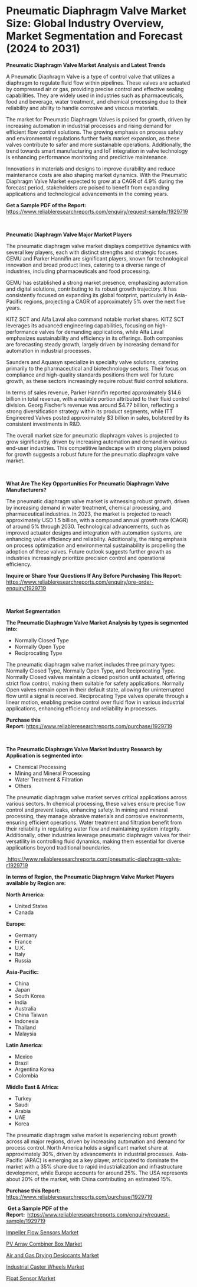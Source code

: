 <p><h1>Pneumatic Diaphragm Valve Market Size: Global Industry Overview, Market Segmentation and Forecast (2024 to 2031)</h1></p><p><strong>Pneumatic Diaphragm Valve Market Analysis and Latest Trends</strong></p>
<p><p>A Pneumatic Diaphragm Valve is a type of control valve that utilizes a diaphragm to regulate fluid flow within pipelines. These valves are actuated by compressed air or gas, providing precise control and effective sealing capabilities. They are widely used in industries such as pharmaceuticals, food and beverage, water treatment, and chemical processing due to their reliability and ability to handle corrosive and viscous materials.</p><p>The market for Pneumatic Diaphragm Valves is poised for growth, driven by increasing automation in industrial processes and rising demand for efficient flow control solutions. The growing emphasis on process safety and environmental regulations further fuels market expansion, as these valves contribute to safer and more sustainable operations. Additionally, the trend towards smart manufacturing and IoT integration in valve technology is enhancing performance monitoring and predictive maintenance.</p><p>Innovations in materials and designs to improve durability and reduce maintenance costs are also shaping market dynamics. With the Pneumatic Diaphragm Valve Market expected to grow at a CAGR of 4.9% during the forecast period, stakeholders are poised to benefit from expanding applications and technological advancements in the coming years.</p></p>
<p><strong>Get a Sample PDF of the Report:&nbsp;</strong> <a href="https://www.reliableresearchreports.com/enquiry/request-sample/1929719?utm_campaign=83&utm_medium=2&utm_source=Github&utm_content=ia&utm_term=25102024&utm_id=pneumatic-diaphragm-valve">https://www.reliableresearchreports.com/enquiry/request-sample/1929719</a></p>
<p>&nbsp;</p>
<p><strong>Pneumatic Diaphragm Valve Major Market Players</strong></p>
<p><p>The pneumatic diaphragm valve market displays competitive dynamics with several key players, each with distinct strengths and strategic focuses. GEMU and Parker Hannifin are significant players, known for technological innovation and broad product lines, catering to a diverse range of industries, including pharmaceuticals and food processing. </p><p>GEMU has established a strong market presence, emphasizing automation and digital solutions, contributing to its robust growth trajectory. It has consistently focused on expanding its global footprint, particularly in Asia-Pacific regions, projecting a CAGR of approximately 5% over the next five years.</p><p>KITZ SCT and Alfa Laval also command notable market shares. KITZ SCT leverages its advanced engineering capabilities, focusing on high-performance valves for demanding applications, while Alfa Laval emphasizes sustainability and efficiency in its offerings. Both companies are forecasting steady growth, largely driven by increasing demand for automation in industrial processes.</p><p>Saunders and Aquasyn specialize in specialty valve solutions, catering primarily to the pharmaceutical and biotechnology sectors. Their focus on compliance and high-quality standards positions them well for future growth, as these sectors increasingly require robust fluid control solutions.</p><p>In terms of sales revenue, Parker Hannifin reported approximately $14.6 billion in total revenue, with a notable portion attributed to their fluid control division. Georg Fischer’s revenue was around $4.77 billion, reflecting a strong diversification strategy within its product segments, while ITT Engineered Valves posted approximately $3 billion in sales, bolstered by its consistent investments in R&D.</p><p>The overall market size for pneumatic diaphragm valves is projected to grow significantly, driven by increasing automation and demand in various end-user industries. This competitive landscape with strong players poised for growth suggests a robust future for the pneumatic diaphragm valve market.</p></p>
<p>&nbsp;</p>
<p><strong>What Are The Key Opportunities For Pneumatic Diaphragm Valve Manufacturers?</strong></p>
<p><p>The pneumatic diaphragm valve market is witnessing robust growth, driven by increasing demand in water treatment, chemical processing, and pharmaceutical industries. In 2023, the market is projected to reach approximately USD 1.5 billion, with a compound annual growth rate (CAGR) of around 5% through 2030. Technological advancements, such as improved actuator designs and integration with automation systems, are enhancing valve efficiency and reliability. Additionally, the rising emphasis on process optimization and environmental sustainability is propelling the adoption of these valves. Future outlook suggests further growth as industries increasingly prioritize precision control and operational efficiency.</p></p>
<p><strong>Inquire or Share Your Questions If Any Before Purchasing This Report:</strong> <a href="https://www.reliableresearchreports.com/enquiry/pre-order-enquiry/1929719?utm_campaign=83&utm_medium=2&utm_source=Github&utm_content=ia&utm_term=25102024&utm_id=pneumatic-diaphragm-valve">https://www.reliableresearchreports.com/enquiry/pre-order-enquiry/1929719</a></p>
<p>&nbsp;</p>
<p><strong>Market Segmentation</strong></p>
<p><strong>The Pneumatic Diaphragm Valve Market Analysis by types is segmented into:</strong></p>
<p><ul><li>Normally Closed Type</li><li>Normally Open Type</li><li>Reciprocating Type</li></ul></p>
<p><p>The pneumatic diaphragm valve market includes three primary types: Normally Closed Type, Normally Open Type, and Reciprocating Type. Normally Closed valves maintain a closed position until actuated, offering strict flow control, making them suitable for safety applications. Normally Open valves remain open in their default state, allowing for uninterrupted flow until a signal is received. Reciprocating Type valves operate through a linear motion, enabling precise control over fluid flow in various industrial applications, enhancing efficiency and reliability in processes.</p></p>
<p><strong>Purchase this Report:&nbsp;</strong><a href="https://www.reliableresearchreports.com/purchase/1929719?utm_campaign=83&utm_medium=2&utm_source=Github&utm_content=ia&utm_term=25102024&utm_id=pneumatic-diaphragm-valve">https://www.reliableresearchreports.com/purchase/1929719</a></p>
<p>&nbsp;</p>
<p><strong>The Pneumatic Diaphragm Valve Market Industry Research by Application is segmented into:</strong></p>
<p><ul><li>Chemical Processing</li><li>Mining and Mineral Processing</li><li>Water Treatment & Filtration</li><li>Others</li></ul></p>
<p><p>The pneumatic diaphragm valve market serves critical applications across various sectors. In chemical processing, these valves ensure precise flow control and prevent leaks, enhancing safety. In mining and mineral processing, they manage abrasive materials and corrosive environments, ensuring efficient operations. Water treatment and filtration benefit from their reliability in regulating water flow and maintaining system integrity. Additionally, other industries leverage pneumatic diaphragm valves for their versatility in controlling fluid dynamics, making them essential for diverse applications beyond traditional boundaries.</p></p>
<p><a href="https://www.reliableresearchreports.com/pneumatic-diaphragm-valve-r1929719?utm_campaign=83&utm_medium=2&utm_source=Github&utm_content=ia&utm_term=25102024&utm_id=pneumatic-diaphragm-valve">&nbsp;https://www.reliableresearchreports.com/pneumatic-diaphragm-valve-r1929719</a></p>
<p><strong>In terms of Region, the Pneumatic Diaphragm Valve Market Players available by Region are:</strong></p>
<p>
    <p> <strong> North America: </strong>
        <ul>
            <li>United States</li>
            <li>Canada</li>
        </ul>
        </p> 
    <p> <strong> Europe: </strong>
        <ul>
            <li>Germany</li>
            <li>France</li>
            <li>U.K.</li>
            <li>Italy</li>
            <li>Russia</li>
        </ul>
        </p> 
    <p> <strong> Asia-Pacific: </strong>
        <ul>
            <li>China</li>
            <li>Japan</li>
            <li>South Korea</li>
            <li>India</li>
            <li>Australia</li>
            <li>China Taiwan</li>
            <li>Indonesia</li>
            <li>Thailand</li>
            <li>Malaysia</li>
        </ul>
        </p> 
    <p> <strong> Latin America: </strong>
        <ul>
            <li>Mexico</li>
            <li>Brazil</li>
            <li>Argentina Korea</li>
            <li>Colombia</li>
        </ul>
        </p> 
    <p> <strong> Middle East & Africa: </strong>
        <ul>
            <li>Turkey</li>
            <li>Saudi</li>
            <li>Arabia</li>
            <li>UAE</li>
            <li>Korea</li>
        </ul>
    </p>
    </p>
<p><p>The pneumatic diaphragm valve market is experiencing robust growth across all major regions, driven by increasing automation and demand for process control. North America holds a significant market share at approximately 30%, driven by advancements in industrial processes. Asia-Pacific (APAC) is emerging as a key player, anticipated to dominate the market with a 35% share due to rapid industrialization and infrastructure development, while Europe accounts for around 25%. The USA represents about 20% of the market, with China contributing an estimated 15%.</p></p>
<p><strong>Purchase this Report: </strong><a href="https://www.reliableresearchreports.com/purchase/1929719?utm_campaign=83&utm_medium=2&utm_source=Github&utm_content=ia&utm_term=25102024&utm_id=pneumatic-diaphragm-valve">https://www.reliableresearchreports.com/purchase/1929719</a></p>
<p>&nbsp;<strong>Get a Sample PDF of the Report:&nbsp;&nbsp;</strong><a href="https://www.reliableresearchreports.com/enquiry/request-sample/1929719?utm_campaign=83&utm_medium=2&utm_source=Github&utm_content=ia&utm_term=25102024&utm_id=pneumatic-diaphragm-valve">https://www.reliableresearchreports.com/enquiry/request-sample/1929719</a></p>
<p><strong></strong></p>
<p><p><a href="https://github.com/fosters9adames/Market-Research-Report-List-1/blob/main/impeller-flow-sensors-market.md?utm_campaign=83&utm_medium=2&utm_source=Github&utm_content=ia&utm_term=25102024&utm_id=pneumatic-diaphragm-valve">Impeller Flow Sensors Market</a></p><p><a href="https://issuu.com/reportprime-2/docs/pv-array-combiner-box-market-size-2_31d66f0aae99ec?utm_campaign=83&utm_medium=2&utm_source=Github&utm_content=ia&utm_term=25102024&utm_id=pneumatic-diaphragm-valve">PV Array Combiner Box Market</a></p><p><a href="https://www.linkedin.com/pulse/market-forecasting-change-global-air-gas-drying-desiccants-uvzoe?utm_campaign=83&utm_medium=2&utm_source=Github&utm_content=ia&utm_term=25102024&utm_id=pneumatic-diaphragm-valve">Air and Gas Drying Desiccants Market</a></p><p><a href="https://issuu.com/reportprime-2/docs/industrial-caster-wheels-market-siz_fd19933a9d3691?utm_campaign=83&utm_medium=2&utm_source=Github&utm_content=ia&utm_term=25102024&utm_id=pneumatic-diaphragm-valve">Industrial Caster Wheels Market</a></p><p><a href="https://github.com/dowsegmspivadlk/Market-Research-Report-List-1/blob/main/float-sensor-market.md?utm_campaign=83&utm_medium=2&utm_source=Github&utm_content=ia&utm_term=25102024&utm_id=pneumatic-diaphragm-valve">Float Sensor Market</a></p></p>